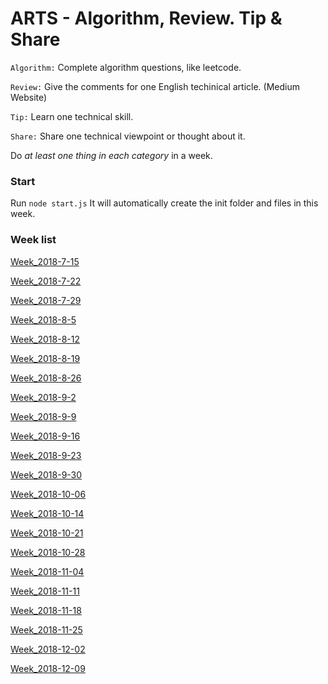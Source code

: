 # ARTS - Algorithm, Review. Tip & Share

`Algorithm:` Complete algorithm questions, like leetcode.

`Review:` Give the comments for one English techinical article. (Medium Website)

`Tip:` Learn one technical skill.

`Share:` Share one technical viewpoint or thought about it. 

Do *at least one thing in each category* in a week. 


### Start
Run ```node start.js``` It will automatically create the init folder and files in this week.

### Week list
[Week_2018-7-15](https://github.com/RogerZZZZZ/ARTS/blob/master/Week_2018-7-15)

[Week_2018-7-22](https://github.com/RogerZZZZZ/ARTS/blob/master/Week_2018-7-22)

[Week_2018-7-29](https://github.com/RogerZZZZZ/ARTS/blob/master/Week_2018-7-29)

[Week_2018-8-5](https://github.com/RogerZZZZZ/ARTS/blob/master/Week_2018-8-5)

[Week_2018-8-12](https://github.com/RogerZZZZZ/ARTS/blob/master/Week_2018-8-12)

[Week_2018-8-19](https://github.com/RogerZZZZZ/ARTS/blob/master/Week_2018-8-19)

[Week_2018-8-26](https://github.com/RogerZZZZZ/ARTS/blob/master/Week_2018-8-26)

[Week_2018-9-2](https://github.com/RogerZZZZZ/ARTS/blob/master/Week_2018-9-2)

[Week_2018-9-9](https://github.com/RogerZZZZZ/ARTS/blob/master/Week_2018-9-9)

[Week_2018-9-16](https://github.com/RogerZZZZZ/ARTS/blob/master/Week_2018-9-16)

[Week_2018-9-23](https://github.com/RogerZZZZZ/ARTS/blob/master/Week_2018-9-23)

[Week_2018-9-30](https://github.com/RogerZZZZZ/ARTS/blob/master/Week_2018-9-30)

[Week_2018-10-06](https://github.com/RogerZZZZZ/ARTS/blob/master/Week_2018-10-06)

[Week_2018-10-14](https://github.com/RogerZZZZZ/ARTS/blob/master/Week_2018-10-14)

[Week_2018-10-21](https://github.com/RogerZZZZZ/ARTS/blob/master/Week_2018-10-21)

[Week_2018-10-28](https://github.com/RogerZZZZZ/ARTS/blob/master/Week_2018-10-28)

[Week_2018-11-04](https://github.com/RogerZZZZZ/ARTS/blob/master/Week_2018-11-04)

[Week_2018-11-11](https://github.com/RogerZZZZZ/ARTS/blob/master/Week_2018-11-11)

[Week_2018-11-18](https://github.com/RogerZZZZZ/ARTS/blob/master/Week_2018-11-18)

[Week_2018-11-25](https://github.com/RogerZZZZZ/ARTS/blob/master/Week_2018-11-25)

[Week_2018-12-02](https://github.com/RogerZZZZZ/ARTS/blob/master/Week_2018-12-02)

[Week_2018-12-09](https://github.com/RogerZZZZZ/ARTS/blob/master/Week_2018-12-09)